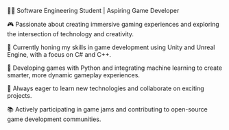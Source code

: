 👨‍💻 Software Engineering Student | Aspiring Game Developer

🎮 Passionate about creating immersive gaming experiences and exploring the intersection of technology and creativity.

🔧 Currently honing my skills in game development using Unity and Unreal Engine, with a focus on C# and C++.

🧠 Developing games with Python and integrating machine learning to create smarter, more dynamic gameplay experiences.

🌱 Always eager to learn new technologies and collaborate on exciting projects.

📚 Actively participating in game jams and contributing to open-source game development communities.
